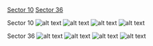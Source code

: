 [Sector 10](#sector10)
[Sector 36](#sector36)

<a name = "sector10"></a>
Sector 10
![alt text](/images/HATS-01_Sector_10/HATS-01_Sector_10_a_TimeSeries.png)
![alt text](/images/HATS-01_Sector_10/HATS-01_Sector_10_b_FoldedLightCurve.png)
![alt text](/images/HATS-01_Sector_10/HATS-01_Sector_10_b_IndividualTransitsWithFit.png)
![alt text](/images/HATS-01_Sector_10/HATS-01_Sector_10_c_TimingResiduals.png)

<a name = "sector36"></a>
Sector 36
![alt text](/images/HATS-01_Sector_36/HATS-01_Sector_36_a_TimeSeries.png)
![alt text](/images/HATS-01_Sector_36/HATS-01_Sector_36_b_FoldedLightCurve.png)
![alt text](/images/HATS-01_Sector_36/HATS-01_Sector_36_b_IndividualTransitsWithFit.png)
![alt text](/images/HATS-01_Sector_36/HATS-01_Sector_36_c_TimingResiduals.png)

